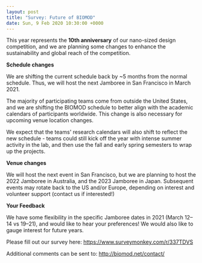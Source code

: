 ```yaml
---
layout: post
title: "Survey: Future of BIOMOD"
date: Sun, 9 Feb 2020 10:30:00 +0000
---
```


This year represents the **10th anniversary** of our nano-sized design competition, and we are planning some changes to enhance the sustainability and global reach of the competition.

<!--more-->

**Schedule changes**

We are shifting the current schedule back by ~5 months from the normal schedule. Thus, we will host the next Jamboree in San Francisco in March 2021.

The majority of participating teams come from outside the United States, and we are shifting the BIOMOD schedule to better align with the academic calendars of participants worldwide. This change is also necessary for upcoming venue location changes.

We expect that the teams' research calendars will also shift to reflect the new schedule - teams could still kick off the year with intense summer activity in the lab, and then use the fall and early spring semesters to wrap up the projects.

**Venue changes**

We will host the next event in San Francisco, but we are planning to host the 2022 Jamboree in Australia, and the 2023 Jamboree in Japan. Subsequent events may rotate back to the US and/or Europe, depending on interest and volunteer support (contact us if interested!)

**Your Feedback**

We have some flexibility in the specific Jamboree dates in 2021 (March 12–14 vs 19–21), and would like to hear your preferences! We would also like to gauge interest for future years.

Please fill out our survey here: https://www.surveymonkey.com/r/337TDVS

Additional comments can be sent to: http://biomod.net/contact/
